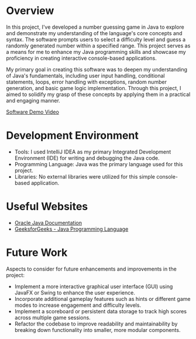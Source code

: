 # Overview

In this project, I've developed a number guessing game in Java to explore and demonstrate my understanding of the language's core concepts and syntax. The software prompts users to select a difficulty level and guess a randomly generated number within a specified range. This project serves as a means for me to enhance my Java programming skills and showcase my proficiency in creating interactive console-based applications.

My primary goal in creating this software was to deepen my understanding of Java's fundamentals, including user input handling, conditional statements, loops, error handling with exceptions, random number generation, and basic game logic implementation. Through this project, I aimed to solidify my grasp of these concepts by applying them in a practical and engaging manner.

[Software Demo Video](http://youtube.link.goes.here)

# Development Environment

- Tools: I used IntelliJ IDEA as my primary Integrated Development Environment (IDE) for writing and debugging the Java code.
- Programming Language: Java was the primary language used for this project.
- Libraries: No external libraries were utilized for this simple console-based application.

# Useful Websites

- [Oracle Java Documentation](https://docs.oracle.com/en/java/)
- [GeeksforGeeks - Java Programming Language](https://www.geeksforgeeks.org/java-programming-language/)

# Future Work

Aspects to consider for future enhancements and improvements in the project:

- Implement a more interactive graphical user interface (GUI) using JavaFX or Swing to enhance the user experience.
- Incorporate additional gameplay features such as hints or different game modes to increase engagement and difficulty levels.
- Implement a scoreboard or persistent data storage to track high scores across multiple game sessions.
- Refactor the codebase to improve readability and maintainability by breaking down functionality into smaller, more modular components.